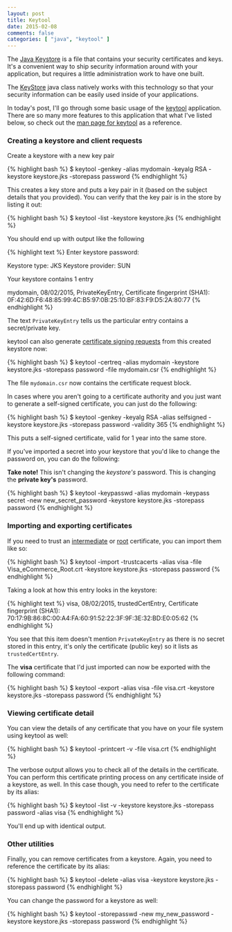 ```yaml
---
layout: post
title: Keytool
date: 2015-02-08
comments: false
categories: [ "java", "keytool" ]
---
```


The [Java Keystore](http://en.wikipedia.org/wiki/Keystore) is a file that contains your security certificates and keys. It's a convenient way to ship security information around with your application, but requires a little administration work to have one built.

The [KeyStore](http://docs.oracle.com/javase/7/docs/api/java/security/KeyStore.html) java class natively works with this technology so that your security information can be easily used inside of your applications. 

In today's post, I'll go through some basic usage of the [keytool](https://docs.oracle.com/javase/6/docs/technotes/tools/windows/keytool.html) application. There are so many more features to this application that what I've listed below, so check out the [man page for keytool](http://www.manpagez.com/man/1/keytool/) as a reference.

### Creating a keystore and client requests

Create a keystore with a new key pair

{% highlight bash %}
$ keytool -genkey -alias mydomain -keyalg RSA -keystore keystore.jks -storepass password
{% endhighlight %}

This creates a key store and puts a key pair in it (based on the subject details that you provided). You can verify that the key pair is in the store by listing it out:

{% highlight bash %}
$ keytool -list -keystore keystore.jks 
{% endhighlight %}

You should end up with output like the following

{% highlight text %}
Enter keystore password:  

Keystore type: JKS
Keystore provider: SUN

Your keystore contains 1 entry

mydomain, 08/02/2015, PrivateKeyEntry, 
Certificate fingerprint (SHA1): 0F:42:6D:F6:48:85:99:4C:B5:97:0B:25:10:BF:83:F9:D5:2A:80:77
{% endhighlight %}

The text `PrivateKeyEntry` tells us the particular entry contains a secret/private key.

keytool can also generate [certificate signing requests](http://en.wikipedia.org/wiki/Certificate_signing_request) from this created keystore now:

{% highlight bash %}
$ keytool -certreq -alias mydomain -keystore keystore.jks -storepass password -file mydomain.csr
{% endhighlight %}

The file `mydomain.csr` now contains the certificate request block.

In cases where you aren't going to a certificate authority and you just want to generate a self-signed certificate, you can just do the following:

{% highlight bash %}
$ keytool -genkey -keyalg RSA -alias selfsigned -keystore keystore.jks -storepass password -validity 365
{% endhighlight %}

This puts a self-signed certificate, valid for 1 year into the same store.

If you've imported a secret into your keystore that you'd like to change the password on, you can do the following:

<strong>Take note!</strong> This isn't changing the <em>keystore's</em> password. This is changing the <strong>private key's</strong> password.

{% highlight bash %}
$ keytool -keypasswd -alias mydomain -keypass secret -new new_secret_password -keystore keystore.jks -storepass password
{% endhighlight %} 

### Importing and exporting certificates

If you need to trust an [intermediate](http://en.wikipedia.org/wiki/Intermediate_certificate_authorities) or [root](http://en.wikipedia.org/wiki/Root_certificate) certificate, you can import them like so:

{% highlight bash %}
$ keytool -import -trustcacerts -alias visa -file Visa_eCommerce_Root.crt -keystore keystore.jks -storepass password
{% endhighlight %}

Taking a look at how this entry looks in the keystore:

{% highlight text %}
visa, 08/02/2015, trustedCertEntry, 
Certificate fingerprint (SHA1): 70:17:9B:86:8C:00:A4:FA:60:91:52:22:3F:9F:3E:32:BD:E0:05:62
{% endhighlight %}

You see that this item doesn't mention `PrivateKeyEntry` as there is no secret stored in this entry, it's only the certificate (public key) so it lists as `trustedCertEntry`.

The <strong>visa</strong> certificate that I'd just imported can now be exported with the following command:

{% highlight bash %}
$ keytool -export -alias visa -file visa.crt -keystore keystore.jks -storepass password
{% endhighlight %}

### Viewing certificate detail

You can view the details of any certificate that you have on your file system using keytool as well:

{% highlight bash %}
$ keytool -printcert -v -file visa.crt
{% endhighlight %}

The verbose output allows you to check all of the details in the certificate. You can perform this certificate printing process on any certificate inside of a keystore, as well. In this case though, you need to refer to the certificate by its alias:

{% highlight bash %}
$ keytool -list -v -keystore keystore.jks -storepass password -alias visa
{% endhighlight %}

You'll end up with identical output.

### Other utilities

Finally, you can remove certificates from a keystore. Again, you need to reference the certificate by its alias:

{% highlight bash %}
$ keytool -delete -alias visa -keystore keystore.jks -storepass password
{% endhighlight %}

You can change the password for a keystore as well:

{% highlight bash %}
$ keytool -storepasswd -new my_new_password -keystore keystore.jks -storepass password
{% endhighlight %}